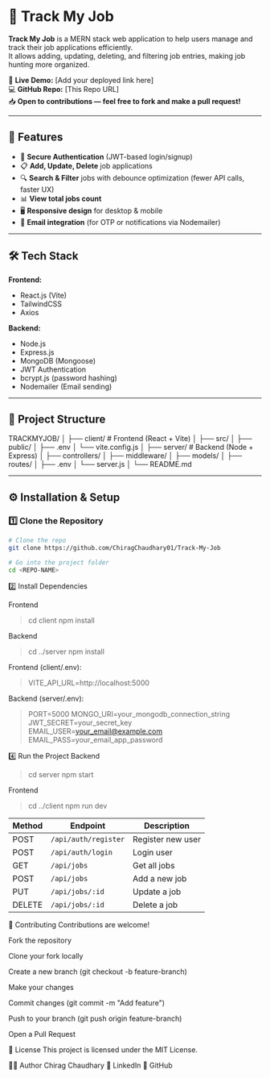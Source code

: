 # 📌 Track My Job

**Track My Job** is a MERN stack web application to help users manage and track their job applications efficiently.  
It allows adding, updating, deleting, and filtering job entries, making job hunting more organized.

🔗 **Live Demo:** [Add your deployed link here]  
💻 **GitHub Repo:** [This Repo URL]  
📥 **Open to contributions — feel free to fork and make a pull request!**

---

## 🚀 Features

- 🔐 **Secure Authentication** (JWT-based login/signup)
- 📋 **Add, Update, Delete** job applications
- 🔍 **Search & Filter** jobs with debounce optimization (fewer API calls, faster UX)
- 📊 **View total jobs count**
- 🖥 **Responsive design** for desktop & mobile
- 📧 **Email integration** (for OTP or notifications via Nodemailer)

---

## 🛠 Tech Stack

**Frontend:**

- React.js (Vite)
- TailwindCSS
- Axios

**Backend:**

- Node.js
- Express.js
- MongoDB (Mongoose)
- JWT Authentication
- bcrypt.js (password hashing)
- Nodemailer (Email sending)

---

## 📂 Project Structure

TRACKMYJOB/
│
├── client/ # Frontend (React + Vite)
│ ├── src/
│ ├── public/
│ ├── .env
│ └── vite.config.js
│
├── server/ # Backend (Node + Express)
│ ├── controllers/
│ ├── middleware/
│ ├── models/
│ ├── routes/
│ ├── .env
│ └── server.js
│
└── README.md

---

## ⚙️ Installation & Setup

### 1️⃣ Clone the Repository

```bash
# Clone the repo
git clone https://github.com/ChiragChaudhary01/Track-My-Job

# Go into the project folder
cd <REPO-NAME>
```

2️⃣ Install Dependencies

Frontend

> cd client
> npm install

Backend

> cd ../server
> npm install

Frontend (client/.env):

> VITE_API_URL=http://localhost:5000

Backend (server/.env):

> PORT=5000
> MONGO_URI=your_mongodb_connection_string
> JWT_SECRET=your_secret_key
> EMAIL_USER=your_email@example.com
> EMAIL_PASS=your_email_app_password

4️⃣ Run the Project
Backend

> cd server
> npm start

Frontend

> cd ../client
> npm run dev

| Method | Endpoint             | Description       |
| ------ | -------------------- | ----------------- |
| POST   | `/api/auth/register` | Register new user |
| POST   | `/api/auth/login`    | Login user        |
| GET    | `/api/jobs`          | Get all jobs      |
| POST   | `/api/jobs`          | Add a new job     |
| PUT    | `/api/jobs/:id`      | Update a job      |
| DELETE | `/api/jobs/:id`      | Delete a job      |

🤝 Contributing
Contributions are welcome!

Fork the repository

Clone your fork locally

Create a new branch (git checkout -b feature-branch)

Make your changes

Commit changes (git commit -m "Add feature")

Push to your branch (git push origin feature-branch)

Open a Pull Request

📜 License
This project is licensed under the MIT License.

🙋‍♂️ Author
Chirag Chaudhary
💼 LinkedIn
🐙 GitHub
